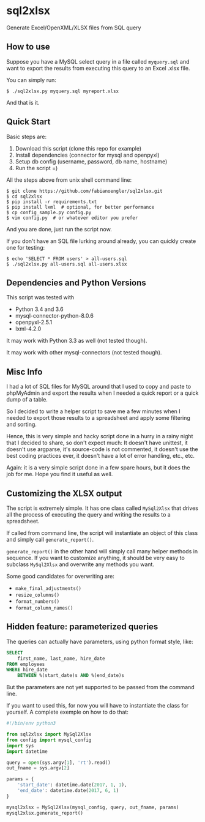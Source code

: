 # sql2xlsx
Generate Excel/OpenXML/XLSX files from SQL query


## How to use

Suppose you have a MySQL select query in a file called `myquery.sql` and want
to export the results from executing this query to an Excel .xlsx file.

You can simply run:

    $ ./sql2xlsx.py myquery.sql myreport.xlsx

And that is it.


## Quick Start

Basic steps are:

1. Download this script (clone this repo for example)
2. Install dependencies (connector for mysql and openpyxl)
3. Setup db config (username, password, db name, hostname)
4. Run the script =)

All the steps above from unix shell command line:

    $ git clone https://github.com/fabianoengler/sql2xlsx.git
    $ cd sql2xlsx
    $ pip install -r requirements.txt
    $ pip install lxml  # optional, for better performance
    $ cp config_sample.py config.py
    $ vim config.py  # or whatever editor you prefer

And you are done, just run the script now.

If you don't have an SQL file lurking around already, you can quickly
create one for testing:

    $ echo 'SELECT * FROM users' > all-users.sql
    $ ./sql2xlsx.py all-users.sql all-users.xlsx


## Dependencies and Python Versions

This script was tested with
- Python 3.4 and 3.6
- mysql-connector-python-8.0.6
- openpyxl-2.5.1
- lxml-4.2.0

It may work with Python 3.3 as well (not tested though).

It may work with other mysql-connectors (not tested though).


## Misc Info


I had a lot of SQL files for MySQL around that I used to copy and paste to
phpMyAdmin and export the results when I needed a quick report or a quick dump
of a table.

So I decided to write a helper script to save me a few minutes when I needed
to export those results to a spreadsheet and apply some filtering and sorting.

Hence, this is very simple and hacky script done in a hurry in a rainy night
that I decided to share, so don't expect much: It doesn't have unittest, it
doesn't use argparse, it's source-code is not commented, it doesn't use the
best coding practices ever, it doesn't have a lot of error handling, etc., etc.

Again: it is a very simple script done in a few spare hours, but it does
the job for me. Hope you find it useful as well.


## Customizing the XLSX output

The script is extremely simple. It has one class called `MySql2Xlsx` that
drives all the process of executing the query and writing the results to a
spreadsheet.

If called from command line, the script will instantiate an object of this
class and simply call `generate_report()`.

`generate_report()` in the other hand will simply call many helper methods
in sequence. If you want to customize anything, it should be very easy to
subclass `MySql2Xlsx` and overwrite any methods you want.

Some good candidates for overwriting are:

- `make_final_adjustments()`
- `resize_columns()`
- `format_numbers()`
- `format_column_names()`


## Hidden feature: parameterized queries

The queries can actually have parameters, using python format style, like:

```SQL
SELECT
    first_name, last_name, hire_date
FROM employees
WHERE hire_date
    BETWEEN %(start_date)s AND %(end_date)s
```


But the parameters are not yet supported to be passed from the command line.

If you want to used this, for now you will have to instantiate the class
for yourself. A complete exemple on how to do that:


```python
#!/bin/env python3

from sql2xlsx import MySql2Xlsx
from config import mysql_config 
import sys
import datetime

query = open(sys.argv[1], 'rt').read()
out_fname = sys.argv[2]

params = {
    'start_date': datetime.date(2017, 1, 1),
    'end_date': datetime.date(2017, 6, 1)
}

mysql2xlsx = MySql2Xlsx(mysql_config, query, out_fname, params)
mysql2xlsx.generate_report()
```


